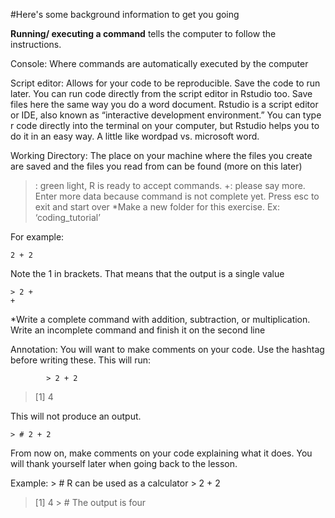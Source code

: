 #Here's some background information to get you going

**Running/ executing a command** tells the computer to follow the instructions.

Console: Where commands are automatically executed by the computer

Script editor: Allows for your code to be reproducible. Save the code to run later. You can run code directly from the script editor in Rstudio too. Save files here the same way you do a word document. Rstudio is a script editor or IDE, also known as “interactive development environment.” You can type r code directly into the terminal on your computer, but Rstudio helps you to do it in an easy way. A little like wordpad vs. microsoft word. 

 Working Directory: The place on your machine where the files you create are saved and the files you read from can be found (more on this later)

> : green light, R is ready to accept commands.
+: please say more. Enter more data because command is not complete yet. Press esc to exit and start over
 *Make a new folder for this exercise. Ex: ‘coding_tutorial’

For example:

```{r}
2 + 2
```


 
Note the 1 in brackets. That means that the output is a single value
 
 	> 2 +
 	+
 
*Write a complete command with addition, subtraction, or multiplication. Write an incomplete command and finish it on the second line
 
Annotation: You will want to make comments on your code. Use the hashtag before writing these. This will run:
 
        	> 2 + 2
> [1] 4
 
This will not produce an output.
 
 	> # 2 + 2
 
From now on, make comments on your code explaining what it does. You will thank yourself later when going back to the lesson.  
 
Example:
 	> # R can be used as a calculator
 	> 2 + 2
> [1] 4
 	> # The output is four
 
 
